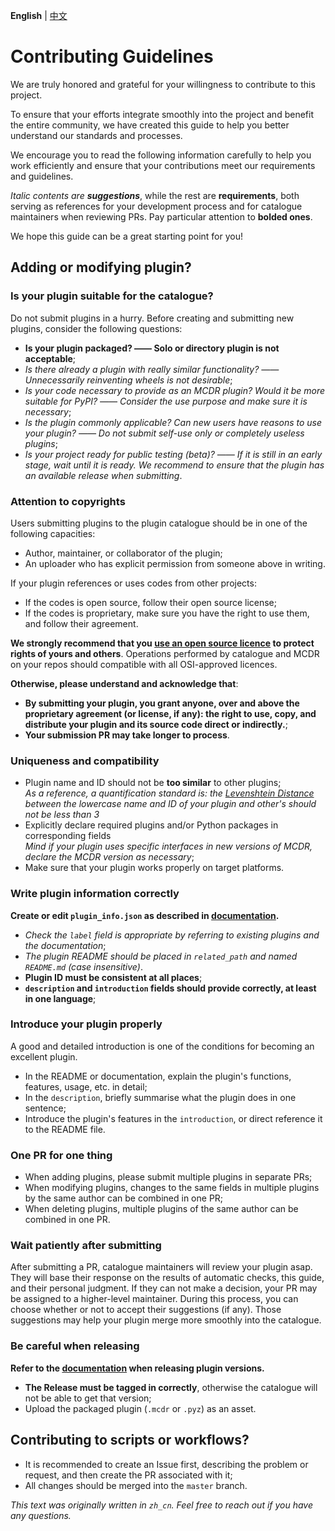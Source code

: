 **English** | [中文](CONTRIBUTING_cn.md)

# Contributing Guidelines

We are truly honored and grateful for your willingness to contribute to this project.

To ensure that your efforts integrate smoothly into the project and benefit the entire community, we have created this guide to help you better understand our standards and processes.

We encourage you to read the following information carefully to help you work efficiently and ensure that your contributions meet our requirements and guidelines.
 
_Italic contents are **suggestions**_, while the rest are **requirements**, both serving as references for your development process and for catalogue maintainers when reviewing PRs. Pay particular attention to **bolded ones**.

We hope this guide can be a great starting point for you!

## Adding or modifying plugin?

### Is your plugin suitable for the catalogue?

Do not submit plugins in a hurry. Before creating and submitting new plugins, consider the following questions:

- **Is your plugin packaged? —— Solo or directory plugin is not acceptable**;
- _Is there already a plugin with really similar functionality? —— Unnecessarily reinventing wheels is not desirable_;
- _Is your code necessary to provide as an MCDR plugin? Would it be more suitable for PyPI? —— Consider the use purpose and make sure it is necessary_;
- _Is the plugin commonly applicable? Can new users have reasons to use your plugin? —— Do not submit self-use only or completely useless plugins_;
- _Is your project ready for public testing (beta)? —— If it is still in an early stage, wait until it is ready. We recommend to ensure that the plugin has an available release when submitting_.

### Attention to copyrights

Users submitting plugins to the plugin catalogue should be in one of the following capacities:
- Author, maintainer, or collaborator of the plugin;
- An uploader who has explicit permission from someone above in writing.

If your plugin references or uses codes from other projects:
- If the codes is open source, follow their open source license;
- If the codes is proprietary, make sure you have the right to use them, and follow their agreement.

**We strongly recommend that you [use an open source licence](https://docs.github.com/en/communities/setting-up-your-project-for-healthy-contributions/adding-a-license-to-a-repository) to protect rights of yours and others**. Operations performed by catalogue and MCDR on your repos should compatible with all OSI-approved licences.

**Otherwise, please understand and acknowledge that**:
- **By submitting your plugin, you grant anyone, over and above the proprietary agreement (or license, if any): the right to use, copy, and distribute your plugin and its source code direct or indirectly.**;
- **Your submission PR may take longer to process**.

### Uniqueness and compatibility

- Plugin name and ID should not be **too similar** to other plugins;  
  _As a reference, a quantification standard is: the [Levenshtein Distance](https://en.wikipedia.org/wiki/Levenshtein_distance) between the lowercase name and ID of your plugin and other's should not be less than 3_
- Explicitly declare required plugins and/or Python packages in corresponding fields  
  _Mind if your plugin uses specific interfaces in new versions of MCDR, declare the MCDR version as necessary_;
- Make sure that your plugin works properly on target platforms.

### Write plugin information correctly

**Create or edit `plugin_info.json` as described in [documentation](https://docs.mcdreforged.com/en/latest/plugin_dev/plugin_catalogue.html).**

- _Check the `label` field is appropriate by referring to existing plugins and the documentation_;
- _The plugin README should be placed in `related_path` and named `README.md` (case insensitive)_.
- **Plugin ID must be consistent at all places**;
- **`description` and `introduction` fields should provide correctly, at least in one language**;

### Introduce your plugin properly

A good and detailed introduction is one of the conditions for becoming an excellent plugin.

- In the README or documentation, explain the plugin's functions, features, usage, etc. in detail;
- In the `description`, briefly summarise what the plugin does in one sentence;
- Introduce the plugin's features in the `introduction`, or direct reference it to the README file.

### One PR for one thing

- When adding plugins, please submit multiple plugins in separate PRs;
- When modifying plugins, changes to the same fields in multiple plugins by the same author can be combined in one PR;
- When deleting plugins, multiple plugins of the same author can be combined in one PR.

### Wait patiently after submitting

After submitting a PR, catalogue maintainers will review your plugin asap. They will base their response on the results of automatic checks, this guide, and their personal judgment. If they can not make a decision, your PR may be assigned to a higher-level maintainer. During this process, you can choose whether or not to accept their suggestions (if any). Those suggestions may help your plugin merge more smoothly into the catalogue.

### Be careful when releasing

**Refer to the [documentation](https://docs.mcdreforged.com/en/latest/plugin_dev/plugin_catalogue.html#release) when releasing plugin versions.**

- **The Release must be tagged in correctly**, otherwise the catalogue will not be able to get that version;
- Upload the packaged plugin (`.mcdr` or `.pyz`) as an asset.

## Contributing to scripts or workflows?

- It is recommended to create an Issue first, describing the problem or request, and then create the PR associated with it;
- All changes should be merged into the `master` branch.

_This text was originally written in `zh_cn`. Feel free to reach out if you have any questions._
